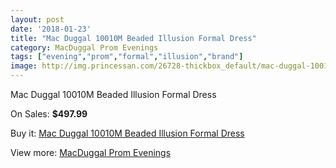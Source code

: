 ```yaml
---
layout: post
date: '2018-01-23'
title: "Mac Duggal 10010M Beaded Illusion Formal Dress"
category: MacDuggal Prom Evenings
tags: ["evening","prom","formal","illusion","brand"]
image: http://img.princessan.com/26728-thickbox_default/mac-duggal-10010m-beaded-illusion-formal-dress.jpg
---
```

Mac Duggal 10010M Beaded Illusion Formal Dress

On Sales: **$497.99**
<a href="https://www.princessan.com/en/12247-mac-duggal-10010m-beaded-illusion-formal-dress.html"><amp-img layout="responsive" width="600" height="600" src="//img.princessan.com/26728-thickbox_default/mac-duggal-10010m-beaded-illusion-formal-dress.jpg" alt="Mac Duggal 10010M Beaded Illusion Formal Dress 0" /></a>
<a href="https://www.princessan.com/en/12247-mac-duggal-10010m-beaded-illusion-formal-dress.html"><amp-img layout="responsive" width="600" height="600" src="//img.princessan.com/26729-thickbox_default/mac-duggal-10010m-beaded-illusion-formal-dress.jpg" alt="Mac Duggal 10010M Beaded Illusion Formal Dress 1" /></a>

Buy it: [Mac Duggal 10010M Beaded Illusion Formal Dress](https://www.princessan.com/en/12247-mac-duggal-10010m-beaded-illusion-formal-dress.html "Mac Duggal 10010M Beaded Illusion Formal Dress")

View more: [MacDuggal Prom Evenings](https://www.princessan.com/en/87- "MacDuggal Prom Evenings")